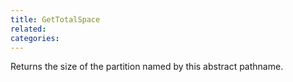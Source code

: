 ```yaml
---
title: GetTotalSpace
related:
categories:
---
```


Returns the size of the partition named by this abstract pathname.